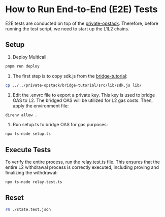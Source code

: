 # How to Run End-to-End (E2E) Tests
E2E tests are conducted on top of the [private-opstack](https://github.com/oasysgames/private-opstack). Therefore, before running the test script, we need to start up the L1L2 chains.

## Setup
1. Deploy Multicall.
```sh
pnpm run deploy
```
1. The first step is to copy sdk.js from the [bridge-tutorial](https://github.com/oasysgames/private-opstack/tree/main/bridge-tutorial):
```sh
cp ../../private-opstack/bridge-tutorial/src/lib/sdk.js lib/
```
1. Edit the .envrc file to export a private key. This key is used to bridge OAS to L2. The bridged OAS will be utilized for L2 gas costs. Then, apply the environment file:
```sh
direnv allow .
```
1. Run setup.ts to bridge OAS for gas purposes:
```sh
npx ts-node setup.ts
```

## Execute Tests
To verify the entire process, run the relay.test.ts file. This ensures that the entire L2 withdrawal process is correctly executed, including proving and finalizing the withdrawal:
```sh
npx ts-node relay.test.ts
```

## Reset
```sh
rm ./state.test.json
```